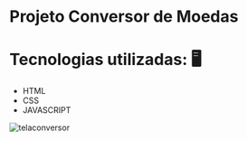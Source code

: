 # Projeto Conversor de Moedas

# Tecnologias utilizadas: 🖥
 - HTML
 - CSS
 - JAVASCRIPT


![telaconversor](https://github.com/robertaduttra/conversor-moeda/assets/96507065/9776ce75-7268-4221-ac85-6a324334f4f7)

